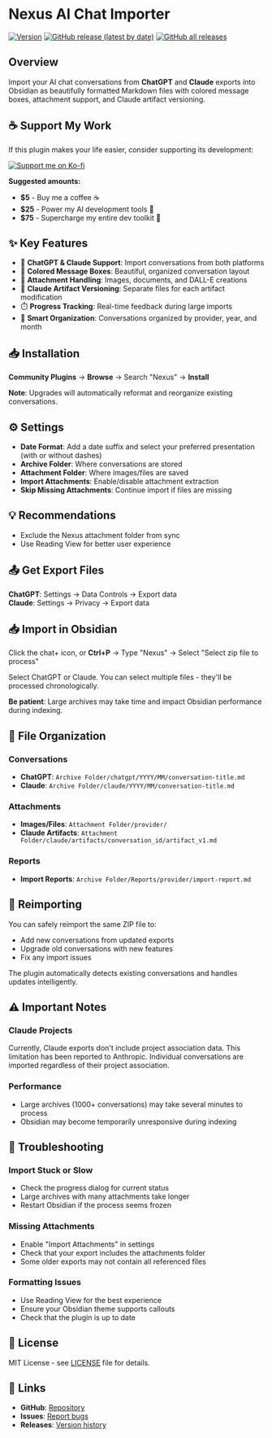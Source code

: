 # Nexus AI Chat Importer

[![Version](https://img.shields.io/badge/version-1.2.0-blue)](https://github.com/Superkikim/nexus-ai-chat-importer/releases/tag/1.2.0) [![GitHub release (latest by date)](https://img.shields.io/github/v/release/superkikim/nexus-ai-chat-importer)](https://github.com/Superkikim/nexus-ai-chat-importer/releases/latest) [![GitHub all releases](https://img.shields.io/github/downloads/superkikim/nexus-ai-chat-importer/total)](https://github.com/Superkikim/nexus-ai-chat-importer/releases)

## Overview

Import your AI chat conversations from **ChatGPT** and **Claude** exports into Obsidian as beautifully formatted Markdown files with colored message boxes, attachment support, and Claude artifact versioning.

## ☕ Support My Work

If this plugin makes your life easier, consider supporting its development:

[![Support me on Ko-fi](https://ko-fi.com/img/githubbutton_sm.svg)](https://ko-fi.com/nexusplugins)

**Suggested amounts:**
- **$5** - Buy me a coffee ☕
- **$25** - Power my AI development tools 🤖
- **$75** - Supercharge my entire dev toolkit 🚀

## ✨ Key Features

- 💬 **ChatGPT & Claude Support**: Import conversations from both platforms
- 🎨 **Colored Message Boxes**: Beautiful, organized conversation layout
- 📎 **Attachment Handling**: Images, documents, and DALL-E creations
- 🎨 **Claude Artifact Versioning**: Separate files for each artifact modification
- ⏱️ **Progress Tracking**: Real-time feedback during large imports
- 📁 **Smart Organization**: Conversations organized by provider, year, and month

## 📥 Installation

**Community Plugins** → **Browse** → Search "Nexus" → **Install**

**Note**: Upgrades will automatically reformat and reorganize existing conversations.

## ⚙️ Settings

- **Date Format**: Add a date suffix and select your preferred presentation (with or without dashes)
- **Archive Folder**: Where conversations are stored
- **Attachment Folder**: Where images/files are saved
- **Import Attachments**: Enable/disable attachment extraction
- **Skip Missing Attachments**: Continue import if files are missing

## 💡 Recommendations

- Exclude the Nexus attachment folder from sync
- Use Reading View for better user experience

## 📤 Get Export Files

**ChatGPT**: Settings → Data Controls → Export data  
**Claude**: Settings → Privacy → Export data

## 📥 Import in Obsidian

Click the chat+ icon, or **Ctrl+P** → Type "Nexus" → Select "Select zip file to process"

Select ChatGPT or Claude. You can select multiple files - they'll be processed chronologically.

**Be patient**: Large archives may take time and impact Obsidian performance during indexing.

## 📁 File Organization

### Conversations
- **ChatGPT**: `Archive Folder/chatgpt/YYYY/MM/conversation-title.md`
- **Claude**: `Archive Folder/claude/YYYY/MM/conversation-title.md`

### Attachments
- **Images/Files**: `Attachment Folder/provider/`
- **Claude Artifacts**: `Attachment Folder/claude/artifacts/conversation_id/artifact_v1.md`

### Reports
- **Import Reports**: `Archive Folder/Reports/provider/import-report.md`

## 🔄 Reimporting

You can safely reimport the same ZIP file to:
- Add new conversations from updated exports
- Upgrade old conversations with new features
- Fix any import issues

The plugin automatically detects existing conversations and handles updates intelligently.

## ⚠️ Important Notes

### Claude Projects
Currently, Claude exports don't include project association data. This limitation has been reported to Anthropic. Individual conversations are imported regardless of their project association.

### Performance
- Large archives (1000+ conversations) may take several minutes to process
- Obsidian may become temporarily unresponsive during indexing

## 🐛 Troubleshooting

### Import Stuck or Slow
- Check the progress dialog for current status
- Large archives with many attachments take longer
- Restart Obsidian if the process seems frozen

### Missing Attachments
- Enable "Import Attachments" in settings
- Check that your export includes the attachments folder
- Some older exports may not contain all referenced files

### Formatting Issues
- Use Reading View for the best experience
- Ensure your Obsidian theme supports callouts
- Check that the plugin is up to date

## 📝 License

MIT License - see [LICENSE](LICENSE) file for details.

## 🔗 Links

- **GitHub**: [Repository](https://github.com/Superkikim/nexus-ai-chat-importer)
- **Issues**: [Report bugs](https://github.com/Superkikim/nexus-ai-chat-importer/issues)
- **Releases**: [Version history](https://github.com/Superkikim/nexus-ai-chat-importer/releases)
